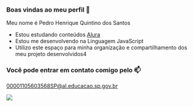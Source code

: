 ### Boas vindas ao meu perfil 💙

Meu nome é Pedro Henrique Quintino dos Santos

- Estou estudando conteúdos [Alura](https://www.alura.com.br)
- Estou me desenvolvendo na Linguagem JavaScript
- Utilizo este espaço para minha organização e compartilhamento dos meu projeto desenvolvidos4

### Você pode entrar em contato comigo pelo 📫

00001105603568SP@al.educacao.sp.gov.br

![](https://media1.tenor.com/m/Gz0eE1FZsokAAAAC/mchammer-mc_hammer.gif)
